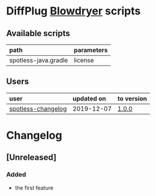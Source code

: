 
# DiffPlug [Blowdryer](https://github.com/diffplug/blowdryer) scripts

## Available scripts

| path                  | parameters                  |
| :-------------------- | :-------------------------- |
| spotless-java.gradle  | license                     |


## Users

| user                                                                  | updated on  | to version                                                    |
| :-------------------------------------------------------------------- | :---------- | :------------------------------------------------------------ |
| [spotless-changelog](https://github.com/diffplug/spotless-changelog)  | 2019-12-07  | [1.0.0](https://github.com/diffplug/blowdryer-diffplug#1.0.0) |

# Changelog

## [Unreleased]

### Added
- the first feature
